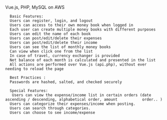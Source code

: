 
Vue.js, PHP, MySQL on AWS

      Basic Features:
      Users can register, login, and logout 
      Users can access to their own money book when logged in 
      Each user can create multiple money books with different purposes 
      Users can edit the name of each book 
      Users can post/edit/delete their expenses
      Users can post/edit/delete their income 
      Users can see the list of monthly money books 
      Can view when click one from the list 
      In case of travel, currency exchanger is provided 
      Net balance of each month is calculated and presented in the list 
      All actions are performed over Vue.js (api.php), without ever needing to reload the page 

      Best Practices :
      Passwords are hashed, salted, and checked securely

      Special Features:
       Users can view the expense/income list in certain orders (date ascending / descending, alphabetical order, amount           order.. )
      Users can categorize their expenses/income when posting.
      Users can search through categories.
      Users can choose to see income/expense


